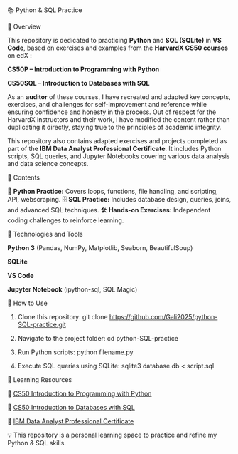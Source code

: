 📚 Python & SQL Practice

🚀 Overview

This repository is dedicated to practicing **Python** and **SQL (SQLite)** in **VS Code**, based on exercises and examples from the **HarvardX CS50 courses** on edX : 

**CS50P – Introduction to Programming with Python**
  
**CS50SQL – Introduction to Databases with SQL**

As an **auditor** of these courses, I have recreated and adapted key concepts, exercises, and challenges for self-improvement and reference while ensuring confidence and honesty in the process. Out of respect for the HarvardX instructors and their work, I have modified the content rather than duplicating it directly, staying true to the principles of academic integrity.

This repository also contains adapted exercises and projects completed as part of the **IBM Data Analyst Professional Certificate**. It includes Python scripts, SQL queries, and Jupyter Notebooks covering various data analysis and data science concepts.

📂 Contents

🐍 **Python Practice:** Covers loops, functions, file handling, and scripting, API, webscraping.
🗄️ **SQL Practice:** Includes database design, queries, joins, and advanced SQL techniques.
🛠  **Hands-on Exercises:** Independent coding challenges to reinforce learning.

🔧 Technologies and Tools

**Python 3** (Pandas, NumPy, Matplotlib, Seaborn, BeautifulSoup) 

**SQLite**

**VS Code** 

**Jupyter Notebook** (ipython-sql, SQL Magic)


📌 How to Use

1. Clone this repository:
      git clone https://github.com/Gali2025/python-SQL-practice.git
   
2. Navigate to the project folder:
      cd python-SQL-practice
   
3. Run Python scripts:
      python filename.py
   
4. Execute SQL queries using SQLite:
      sqlite3 database.db < script.sql
   
📖 Learning Resources

  🔗 [CS50 Introduction to Programming with Python](https://cs50.harvard.edu/python/)
  
  🔗 [CS50 Introduction to Databases with SQL](https://cs50.harvard.edu/sql/)
  
  🔗 [IBM Data Analyst Professional Certificate](https://www.coursera.org/professional-certificates/ibm-data-analyst)


💡 This repository is a personal learning space to practice and refine my Python & SQL skills. 
